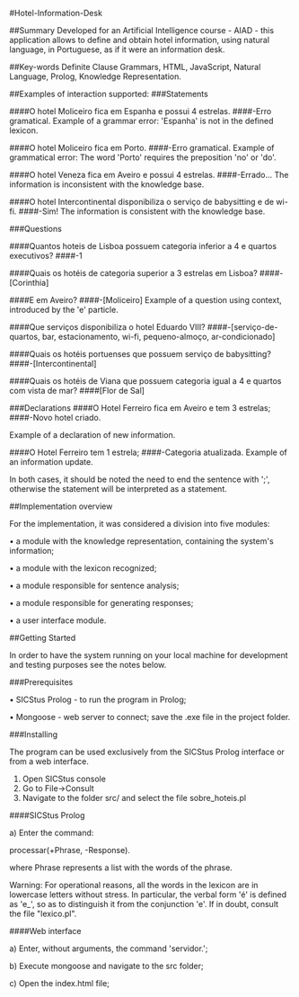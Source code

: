 #Hotel-Information-Desk

##Summary
Developed for an Artificial Intelligence course - AIAD - this application allows to define and obtain hotel information, using natural language, in Portuguese, as if it were an information desk.

##Key-words
Definite Clause Grammars, HTML, JavaScript, Natural Language, Prolog, Knowledge Representation.

##Examples of interaction supported:
###Statements

####O hotel Moliceiro fica em Espanha e possui 4 estrelas.
####-Erro gramatical.
Example of a grammar error: 'Espanha' is not in the defined lexicon.

####O hotel Moliceiro fica em Porto.
####-Erro gramatical.
Example of grammatical error: The word 'Porto' requires the preposition 'no' or 'do'.

####O hotel Veneza fica em Aveiro e possui 4 estrelas.
####-Errado…
The information is inconsistent with the knowledge base.

####O hotel Intercontinental disponibiliza o serviço de babysitting e de wi-fi.
####-Sim!
The information is consistent with the knowledge base.

###Questions

####Quantos hoteis de Lisboa possuem categoria inferior a 4 e quartos executivos?
####-1

####Quais os hotéis de categoria superior a 3 estrelas em Lisboa?
####-[Corinthia]

####E em Aveiro?
####-[Moliceiro]
Example of a question using context, introduced by the 'e' particle.

####Que serviços disponibiliza o hotel Eduardo VIII?
####-[serviço-de-quartos, bar, estacionamento, wi-fi, pequeno-almoço, ar-condicionado]

####Quais os hotéis portuenses que possuem serviço de babysitting?
####-[Intercontinental]

####Quais os hotéis de Viana que possuem categoria igual a 4 e quartos com vista de mar?
####[Flor de Sal]

###Declarations
####O Hotel Ferreiro fica em Aveiro e tem 3 estrelas;
####-Novo hotel criado.

Example of a declaration of new information.

####O Hotel Ferreiro tem 1 estrela;
####-Categoria atualizada.
Example of an information update.

In both cases, it should be noted the need to end the sentence with ';', otherwise the statement will be interpreted as a statement.

##Implementation overview

For the implementation, it was considered a division into five modules:

• a module with the knowledge representation, containing the system's information;

• a module with the lexicon recognized;

• a module responsible for sentence analysis;

• a module responsible for generating responses;

• a user interface module.

##Getting Started

In order to have the system running on your local machine for development and testing purposes see the notes below.

###Prerequisites

• SICStus Prolog - to run the program in Prolog;

• Mongoose - web server to connect; save the .exe file in the project folder.

###Installing

The program can be used exclusively from the SICStus Prolog interface or from a web interface.

1. Open SICStus console
2. Go to File->Consult
3. Navigate to the folder src/ and select the file sobre_hoteis.pl

####SICStus Prolog
   
a) Enter the command:

   processar(+Phrase, -Response).

   where Phrase represents a list with the words of the phrase.

Warning:
For operational reasons, all the words in the lexicon are in lowercase letters without stress. In particular, the verbal form 'é' is defined as 'e_', so as to distinguish it from the conjunction 'e'. If in doubt, consult the file "lexico.pl".

####Web interface
   
a) Enter, without arguments, the command 'servidor.';

b) Execute mongoose and navigate to the src folder;

c) Open the index.html file;
